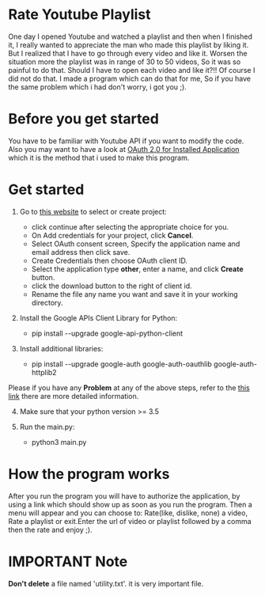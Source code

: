 # Rate Youtube Playlist
One day I opened Youtube and watched a playlist and then when I finished it, I really wanted to appreciate the man who made this playlist by liking it.
But I realized that I have to go through every video and like it. Worsen the situation more the playlist was in range of 30 to 50 videos, So it was so painful to do that.
Should I have to open each video and like it?!!
Of course I did not do that. I made a program which can do that for me, So if you have the same problem which i had don't worry, i got you ;).

# Before you get started
You have to be familiar with Youtube API if you want to modify the code. Also you may want to have a look at [OAuth 2.0 for Installed Application](https://developers.google.com/api-client-library/python/auth/installed-app)
which it is the method that i used to make this program.

# Get started
1. Go to [this website](https://console.developers.google.com/flows/enableapi?apiid=youtube) to select or create project:
   - click continue after selecting the appropriate choice for you.
   - On Add credentials for your project, click **Cancel**.
   - Select OAuth consent screen, Specify the application name and email address then click save.
   - Create Credentials then choose OAuth client ID.
   - Select the application type **other**, enter a name, and click **Create** button.
   - click the download button to the right of client id.
   - Rename the file any name you want and save it in your working directory.

2. Install the Google APIs Client Library for Python:
   - pip install --upgrade google-api-python-client

3. Install additional libraries:
   - pip install --upgrade google-auth google-auth-oauthlib google-auth-httplib2

Please if you have any **Problem** at any of the above steps, refer to the [this link](https://developers.google.com/youtube/v3/quickstart/python) there are more detailed information.

4. Make sure that your python version >= 3.5

5. Run the main.py:
   - python3 main.py

# How the program works
After you run the program you will have to authorize the application, by using a link which should show up as soon as you run the program.
Then a menu will appear and you can choose to: Rate(like, dislike, none) a video, Rate a playlist or exit.Enter the url of video or playlist followed by a comma then the rate and enjoy ;).


# IMPORTANT Note
**Don't delete** a file named 'utility.txt'. it is very important file.
